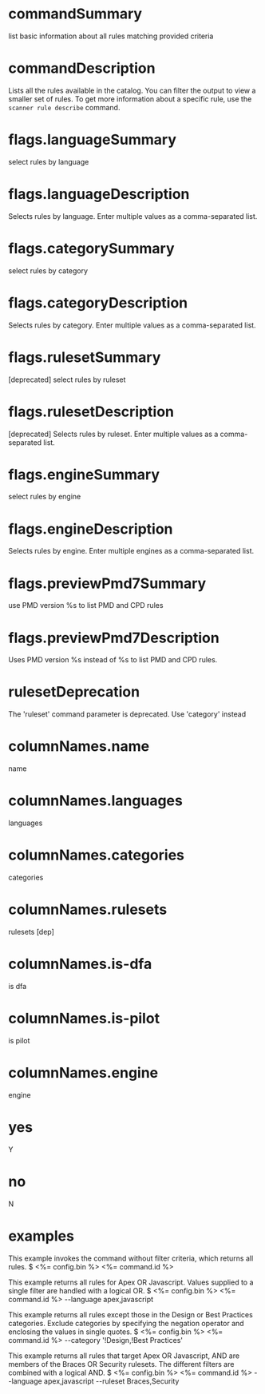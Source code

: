 # commandSummary

list basic information about all rules matching provided criteria

# commandDescription

Lists all the rules available in the catalog. You can filter the output to view a smaller set of rules. To get more information about a specific rule, use the `scanner rule describe` command.

# flags.languageSummary

select rules by language

# flags.languageDescription

Selects rules by language. Enter multiple values as a comma-separated list.

# flags.categorySummary

select rules by category

# flags.categoryDescription

Selects rules by category. Enter multiple values as a comma-separated list.

# flags.rulesetSummary

[deprecated] select rules by ruleset

# flags.rulesetDescription

[deprecated] Selects rules by ruleset. Enter multiple values as a comma-separated list.

# flags.engineSummary

select rules by engine

# flags.engineDescription

Selects rules by engine. Enter multiple engines as a comma-separated list.

# flags.previewPmd7Summary

use PMD version %s to list PMD and CPD rules

# flags.previewPmd7Description

Uses PMD version %s instead of %s to list PMD and CPD rules.

# rulesetDeprecation

The 'ruleset' command parameter is deprecated. Use 'category' instead

# columnNames.name

name

# columnNames.languages

languages

# columnNames.categories

categories

# columnNames.rulesets

rulesets [dep]

# columnNames.is-dfa

is dfa

# columnNames.is-pilot

is pilot

# columnNames.engine

engine

# yes

Y

# no

N

# examples

This example invokes the command without filter criteria, which returns all rules.
	$ <%= config.bin %> <%= command.id %>

This example returns all rules for Apex OR Javascript. Values supplied to a single filter are handled with a logical OR.
	$ <%= config.bin %> <%= command.id %> --language apex,javascript

This example returns all rules except those in the Design or Best Practices categories. Exclude categories by specifying the negation operator and enclosing the values in single quotes.
	$ <%= config.bin %> <%= command.id %> --category '!Design,!Best Practices'

This example returns all rules that target Apex OR Javascript, AND are members of the Braces OR Security rulesets.
The different filters are combined with a logical AND.
	$ <%= config.bin %> <%= command.id %> --language apex,javascript --ruleset Braces,Security
